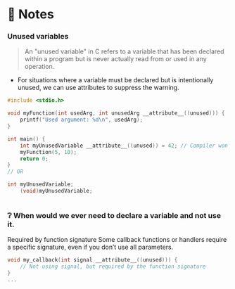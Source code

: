 # 📕 Notes

### Unused variables

> An "unused variable" in C refers to a variable that has been declared within a program but is never actually read from or used in any operation.

* For situations where a variable must be declared but is intentionally unused, we can use attributes to suppress the warning.

```c
#include <stdio.h>

void myFunction(int usedArg, int unusedArg __attribute__((unused))) {
    printf("Used argument: %d\n", usedArg);
}

int main() {
    int myUnusedVariable __attribute__((unused)) = 42; // Compiler won't warn about it
    myFunction(5, 10);
    return 0;
}
// OR

int myUnusedVariable;
    (void)myUnusedVariable;
	
```

### ❔ When would we ever need to declare a variable and not use it.

Required by function signature
Some callback functions or handlers require a specific signature, even if you don’t use all parameters.

```c
void my_callback(int signal __attribute__((unused))) {
    // Not using signal, but required by the function signature
}
...
```